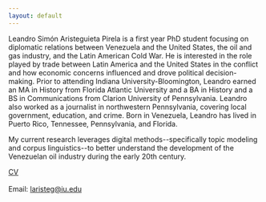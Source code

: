 ```yaml
---
layout: default
---
```


Leandro Simón Aristeguieta Pirela is a first year PhD student focusing on diplomatic relations between Venezuela and the United States, the oil and gas industry, and the Latin American Cold War. He is interested in the role played by trade between Latin America and the United States in the conflict and how economic concerns influenced and drove political decision-making. Prior to attending Indiana University-Bloomington, Leandro earned an MA in History from Florida Atlantic University and a BA in History and a BS in Communications from Clarion University of Pennsylvania. Leandro also worked as a journalist in northwestern Pennsylvania, covering local government, education, and crime. Born in Venezuela, Leandro has lived in Puerto Rico, Tennessee, Pennsylvania, and Florida.

My current research leverages digital methods--specifically topic modeling and corpus linguistics--to better understand the development of the Venezuelan oil industry during the early 20th century.

<a href="/docs/CV.html">CV</a>
<br>
<br>
Email: <laristeg@iu.edu>
